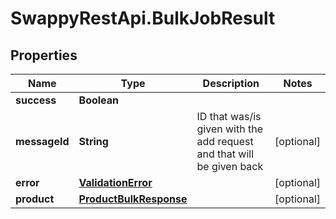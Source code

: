# SwappyRestApi.BulkJobResult

## Properties
Name | Type | Description | Notes
------------ | ------------- | ------------- | -------------
**success** | **Boolean** |  | 
**messageId** | **String** | ID that was/is given with the add request and that will be given back | [optional] 
**error** | [**ValidationError**](ValidationError.md) |  | [optional] 
**product** | [**ProductBulkResponse**](ProductBulkResponse.md) |  | [optional] 


